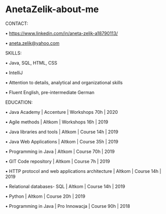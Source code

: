 # AnetaZelik-about-me
CONTACT:

• https://www.linkedin.com/in/aneta-zelik-a18790113/

• aneta.zelik@yahoo.com


SKILLS:

• Java, SQL, HTML, CSS 

• IntelliJ

• Attention to details, analytical and organizational skills 

• Fluent English, pre-intermediate German 


EDUCATION:

• Java Academy | Accenture | Workshops 70h | 2020

• Agile methods | Altkom | Workshops 16h | 2019

• Java libraries and tools | Altkom | Course 14h | 2019

• Java Web Applications | Altkom | Course 35h | 2019

• Programming in Java | Altkom | Course 70h | 2019

• GIT Code repository | Altkom | Course 7h | 2019

• HTTP protocol and web applications architecture | Altkom | Course 14h | 2019

• Relational databases- SQL | Altkom | Course 14h | 2019

• Python | Altkom | Course 20h | 2019

• Programming in Java | Pro Innowacja | Course 90h | 2018
